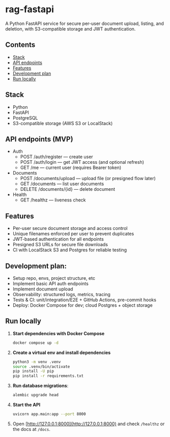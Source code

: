 # rag-fastapi
A Python FastAPI service for secure per-user document upload, listing, and deletion, with S3-compatible storage and JWT authentication.

## Contents
- [Stack](#stack)
- [API endpoints](#api-endpoints)
- [Features](#features)
- [Development plan](#development-plan)
- [Run locally](#run-locally)

## Stack
- Python
- FastAPI
- PostgreSQL
- S3-compatible storage (AWS S3 or LocalStack)

## API endpoints (MVP)
- Auth
	- POST /auth/register — create user
	- POST /auth/login — get JWT access (and optional refresh)
	- GET  /me — current user (requires Bearer token)
- Documents
	- POST /documents/upload — upload file (or presigned flow later)
	- GET  /documents — list user documents
	- DELETE /documents/{id} — delete document
- Health
	- GET /healthz — liveness check

## Features
- Per-user secure document storage and access control
- Unique filenames enforced per user to prevent duplicates
- JWT-based authentication for all endpoints
- Presigned S3 URLs for secure file downloads
- CI with LocalStack S3 and Postgres for reliable testing

## Development plan:
- Setup repo, envs, project structure, etc
- Implement basic API auth endpoints
- Implement document upload
- Observability: structured logs, metrics, tracing
- Tests & CI: unit/integration/E2E + GitHub Actions, pre-commit hooks
- Deploy: Docker Compose for dev; cloud Postgres + object storage

## Run locally
1. **Start dependencies with Docker Compose**

    ```bash
    docker compose up -d
    ```

2. **Create a virtual env and install dependencies**
   
    ```bash
    python3 -m venv .venv
    source .venv/bin/activate
    pip install -U pip
    pip install -r requirements.txt
    ```

3. **Run database migrations**:

    ```bash
    alembic upgrade head
    ```

4. **Start the API**

	```bash
	uvicorn app.main:app --port 8000
	```

5. Open [http://127.0.0.1:8000](http://127.0.0.1:8000) and check `/healthz` or the docs at `/docs`.
